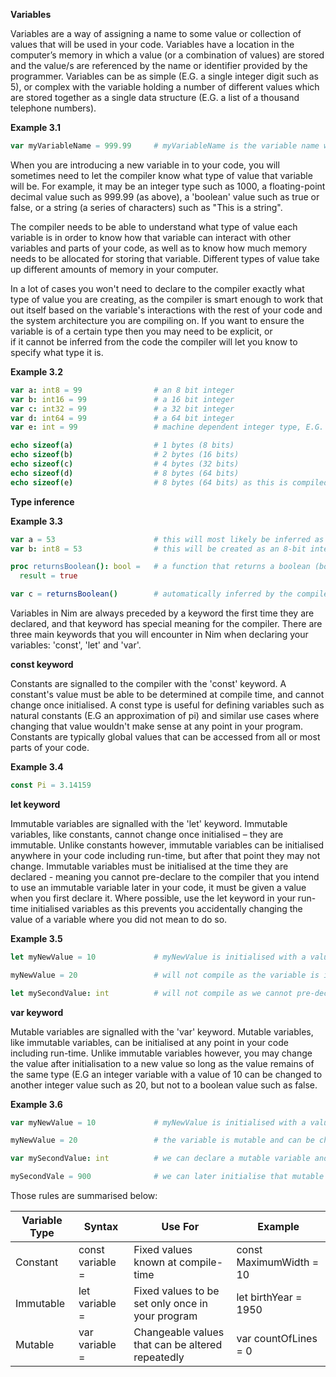 **Variables**

Variables are a way of assigning a name to some value or collection of values that will be used in your code. Variables have 
a location in the computer’s memory in which a value (or a combination of values) are stored and the value/s are referenced by 
the name or identifier provided by the programmer. Variables can be as simple (E.G. a single integer digit such as 5), or complex with the 
variable holding a number of different values which are stored together as a single data structure (E.G. a list of a thousand telephone 
numbers).

**Example 3.1**

```nim
var myVariableName = 999.99     # myVariableName is the variable name with a floating-point value of 999.99
```

When you are introducing a new variable in to your code, you will sometimes need to let the compiler know what type of value 
that variable will be. For example, it may be an integer type such as 1000, a floating-point decimal value such as 999.99 (as above), 
a 'boolean' value such as true or false, or a string (a series of characters) such as "This is a string".

The compiler needs to be able to understand what type of value each variable is in order to know how that variable can interact with 
other variables and parts of your code, as well as to know how much memory needs to be allocated for storing that variable. Different 
types of value take up different amounts of memory in your computer.

In a lot of cases you won't need to declare to the compiler exactly what type of value you are creating, as the compiler 
is smart enough to work that out itself based on the variable's interactions with the rest of your code and the system 
architecture you are compiling on. If you want to ensure the variable is of a certain type then you may need to be explicit, or  
if it cannot be inferred from the code the compiler will let you know to specify what type it is. 

**Example 3.2**
```nim
var a: int8 = 99                # an 8 bit integer
var b: int16 = 99               # a 16 bit integer
var c: int32 = 99               # a 32 bit integer
var d: int64 = 99               # a 64 bit integer
var e: int = 99                 # machine dependent integer type, E.G. will be 64 bits on a 64 bit machine

echo sizeof(a)                  # 1 bytes (8 bits)
echo sizeof(b)                  # 2 bytes (16 bits)
echo sizeof(c)                  # 4 bytes (32 bits)
echo sizeof(d)                  # 8 bytes (64 bits)
echo sizeof(e)                  # 8 bytes (64 bits) as this is compiled on a 64 bit machine
```
**Type inference**

**Example 3.3**
```nim
var a = 53                      # this will most likely be inferred as an 'int' type, the machine dependent integer type
var b: int8 = 53                # this will be created as an 8-bit integer as the type has been explicitly declared as an int8

proc returnsBoolean(): bool =   # a function that returns a boolean (bool) type to the user
  result = true

var c = returnsBoolean()        # automatically inferred by the compiler as a bool type due to the function's return type
```

Variables in Nim are always preceded by a keyword the first time they are declared, and that keyword has special meaning for the 
compiler. There are three main keywords that you will encounter in Nim when declaring your variables: 'const', 'let' and 'var'.

**const keyword**

Constants are signalled to the compiler with the 'const' keyword. A constant's value must be able to be determined at compile time, 
and cannot change once initialised. A const type is useful for defining variables such as natural constants 
(E.G an approximation of pi) and similar use cases where changing that value wouldn't make sense at any point in your program. 
Constants are typically global values that can be accessed from all or most parts of your code.

**Example 3.4**

```nim
const Pi = 3.14159
```

**let keyword**

Immutable variables are signalled with the 'let' keyword. Immutable variables, like constants, cannot change once initialised – they 
are immutable. Unlike constants however, immutable variables can be initialised anywhere in your code including run-time, but 
after that point they may not change. Immutable variables must be initialised at the time they are declared - meaning you 
cannot pre-declare to the compiler that you intend to use an immutable variable later in your code, it must be 
given a value when you first declare it. Where possible, use the let keyword in your run-time initialised variables as this prevents 
you accidentally changing the value of a variable where you did not mean to do so.

**Example 3.5**

```nim
let myNewValue = 10             # myNewValue is initialised with a value of 10 (an int)

myNewValue = 20                 # will not compile as the variable is immutable and can't be changed to 20

let mySecondValue: int          # will not compile as we cannot pre-declare immutable variable types
```

**var keyword**

Mutable variables are signalled with the 'var' keyword. Mutable variables, like immutable variables, can be initialised at any point 
in your code including run-time. Unlike immutable variables however, you may change the value after initialisation to a new value 
so long as the value remains of the same type (E.G an integer variable with a value of 10 can be changed to another integer value 
such as 20, but not to a boolean value such as false.

**Example 3.6**

```nim
var myNewValue = 10             # myNewValue is initialised with a value of 10 (an int)

myNewValue = 20                 # the variable is mutable and can be changed to 20, which is also an int type

var mySecondValue: int          # we can declare a mutable variable and its type here before we use it

mySecondVale = 900              # we can later initialise that mutable variable with an int value successfully
```

Those rules are summarised below:

Variable Type | Syntax | Use For | Example
------------ | ------------- | ------------- | --------------
Constant | const variable = | Fixed values known at compile-time  | const MaximumWidth = 10
Immutable | let variable = | Fixed values to be set only once in your program | let birthYear = 1950
Mutable | var variable = | Changeable values that can be altered repeatedly  | var countOfLines = 0


